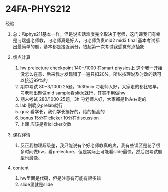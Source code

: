 # 24FA-PHYS212

经验

1. 总：和phys211基本一样，但是说实话难度完全取决于老师，这门课我们有幸是刁瑞盛老师教，刁老师真是好人，刁老师负责mid2 mid3 final 基本考试都出最简单的题，基本都是接近满分，钱超第一次考试我感觉有点抽象

2. 绩点计算
    1. hw prelecture checkpoint 140+/1000 在smart physics上 这个我一开始没怎么在意，后来我才发现错了一遍只扣20%，所以按理说及时改的话可以接近99%的
    2. 期中考试 80*3/1000 25题，1h30min 刁老师人好，大家走的都比较早。刁老师出题做mid sample看slide就行，其实不用做hw
    3. 期末考试 280/1000 25题，3h 刁老师人好，大家都是1h左右走的
    4. lab 别晚交prelab就行
    5. quiz 看学长，我们学长挺好的，给的挺高的
    6. bonus 15分在iclicker 10分在discussion
    7. 上课 应该是看iclicker次数

3. 课程详情
    1. 反正我物理超级差，我只能说有个好老师教真的爽，我有些误区是花了很多时间做hw，看prelecture，但是实际上可能看slide最快，然后跟考试题型也最像。

4. content
    1. hw里面是代码，但是注意有可能有很多错
    2. slide里就是slide